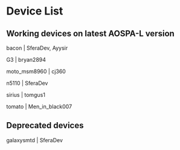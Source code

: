 # Device List #

## Working devices on latest AOSPA-L version ##

bacon | SferaDev, Ayysir

G3 | bryan2894

moto_msm8960 | cj360

n5110 | SferaDev

sirius | tomgus1

tomato | Men_in_black007

## Deprecated devices ##

galaxysmtd | SferaDev
